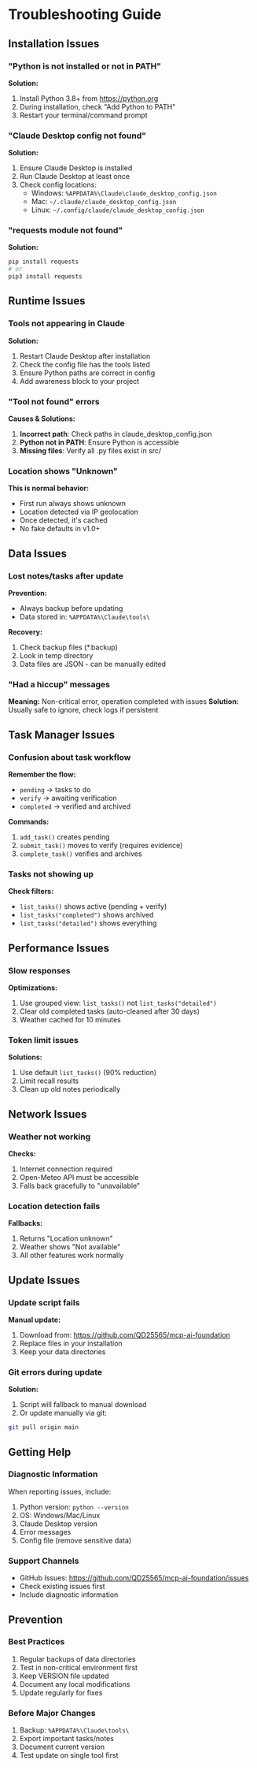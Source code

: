 # Troubleshooting Guide

## Installation Issues

### "Python is not installed or not in PATH"
**Solution:**
1. Install Python 3.8+ from https://python.org
2. During installation, check "Add Python to PATH"
3. Restart your terminal/command prompt

### "Claude Desktop config not found"
**Solution:**
1. Ensure Claude Desktop is installed
2. Run Claude Desktop at least once
3. Check config locations:
   - Windows: `%APPDATA%\Claude\claude_desktop_config.json`
   - Mac: `~/.claude/claude_desktop_config.json`
   - Linux: `~/.config/claude/claude_desktop_config.json`

### "requests module not found"
**Solution:**
```bash
pip install requests
# or
pip3 install requests
```

## Runtime Issues

### Tools not appearing in Claude
**Solution:**
1. Restart Claude Desktop after installation
2. Check the config file has the tools listed
3. Ensure Python paths are correct in config
4. Add awareness block to your project

### "Tool not found" errors
**Causes & Solutions:**
1. **Incorrect path**: Check paths in claude_desktop_config.json
2. **Python not in PATH**: Ensure Python is accessible
3. **Missing files**: Verify all .py files exist in src/

### Location shows "Unknown"
**This is normal behavior:**
- First run always shows unknown
- Location detected via IP geolocation
- Once detected, it's cached
- No fake defaults in v1.0+

## Data Issues

### Lost notes/tasks after update
**Prevention:**
- Always backup before updating
- Data stored in: `%APPDATA%\Claude\tools\`

**Recovery:**
1. Check backup files (*.backup)
2. Look in temp directory
3. Data files are JSON - can be manually edited

### "Had a hiccup" messages
**Meaning:** Non-critical error, operation completed with issues
**Solution:** Usually safe to ignore, check logs if persistent

## Task Manager Issues

### Confusion about task workflow
**Remember the flow:**
- `pending` → tasks to do
- `verify` → awaiting verification
- `completed` → verified and archived

**Commands:**
1. `add_task()` creates pending
2. `submit_task()` moves to verify (requires evidence)
3. `complete_task()` verifies and archives

### Tasks not showing up
**Check filters:**
- `list_tasks()` shows active (pending + verify)
- `list_tasks("completed")` shows archived
- `list_tasks("detailed")` shows everything

## Performance Issues

### Slow responses
**Optimizations:**
1. Use grouped view: `list_tasks()` not `list_tasks("detailed")`
2. Clear old completed tasks (auto-cleaned after 30 days)
3. Weather cached for 10 minutes

### Token limit issues
**Solutions:**
1. Use default `list_tasks()` (90% reduction)
2. Limit recall results
3. Clean up old notes periodically

## Network Issues

### Weather not working
**Checks:**
1. Internet connection required
2. Open-Meteo API must be accessible
3. Falls back gracefully to "unavailable"

### Location detection fails
**Fallbacks:**
1. Returns "Location unknown"
2. Weather shows "Not available"
3. All other features work normally

## Update Issues

### Update script fails
**Manual update:**
1. Download from: https://github.com/QD25565/mcp-ai-foundation
2. Replace files in your installation
3. Keep your data directories

### Git errors during update
**Solution:**
1. Script will fallback to manual download
2. Or update manually via git:
```bash
git pull origin main
```

## Getting Help

### Diagnostic Information
When reporting issues, include:
1. Python version: `python --version`
2. OS: Windows/Mac/Linux
3. Claude Desktop version
4. Error messages
5. Config file (remove sensitive data)

### Support Channels
- GitHub Issues: https://github.com/QD25565/mcp-ai-foundation/issues
- Check existing issues first
- Include diagnostic information

## Prevention

### Best Practices
1. Regular backups of data directories
2. Test in non-critical environment first
3. Keep VERSION file updated
4. Document any local modifications
5. Update regularly for fixes

### Before Major Changes
1. Backup: `%APPDATA%\Claude\tools\`
2. Export important tasks/notes
3. Document current version
4. Test update on single tool first